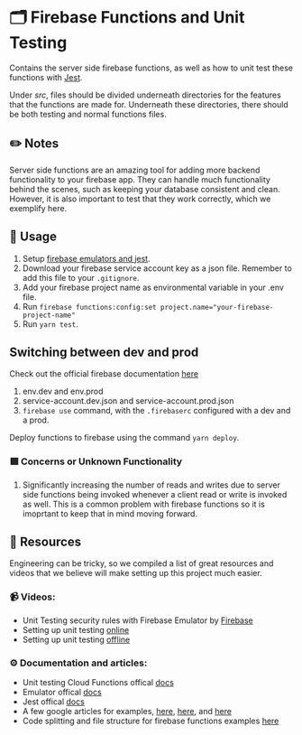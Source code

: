 # 🗂 Firebase Functions and Unit Testing
Contains the server side firebase functions, as well as how to unit test these functions with [Jest](https://jestjs.io/).

Under *src*, files should be divided underneath directories for the features that the functions are made for. Underneath these directories, there should be both testing and normal functions files.

## ✏️ Notes
Server side functions are an amazing tool for adding more backend functionality to your firebase app. They can handle much functionality behind the scenes, such as keeping your database consistent and clean. However, it is also important to test that they work correctly, which we exemplify here.

## 🔧 Usage
1. Setup [firebase emulators and jest](https://github.com/maetio/expo-template/wiki/Firebase-and-Jest-Testing).
2. Download your firebase service account key as a json file. Remember to add this file to your `.gitignore`.
3. Add your firebase project name as environmental variable in your .env file. 
4. Run `firebase functions:config:set project.name="your-firebase-project-name"`
4. Run `yarn test`.

## Switching between dev and prod
Check out the official firebase documentation [here](https://firebase.google.com/docs/functions/config-env#deploying_multiple_sets_of_environment_variables)
1. env.dev and env.prod
2. service-account.dev.json and service-account.prod.json
3. `firebase use` command, with the `.firebaserc` configured with a dev and a prod.

Deploy functions to firebase using the command `yarn deploy`.


### 🟥 Concerns or Unknown Functionality
1. Significantly increasing the number of reads and writes due to server side functions being invoked whenever a client read or write is invoked as well. This is a common problem with firebase functions so it is imoprtant to keep that in mind moving forward.


## :newspaper: Resources
Engineering can be tricky, so we compiled a list of great resources and videos that we believe will make setting up this project much easier.

### :video_camera: Videos:

* Unit Testing security rules with Firebase Emulator by [Firebase](https://www.youtube.com/watch?v=VDulvfBpzZE&t=806s)
* Setting up unit testing [online](https://www.youtube.com/watch?v=UDMDpdu5-rE&t=183s)
* Setting up unit testing [offline](https://www.youtube.com/watch?v=8IoCPZJ-zwA)


### :gear: Documentation and articles:
* Unit testing Cloud Functions offical [docs](https://firebase.google.com/docs/functions/unit-testing)
* Emulator offical [docs](https://firebase.google.com/docs/functions/local-emulator)
* Jest offical [docs](https://jestjs.io/docs/getting-started)
* A few google articles for examples, [here](https://javascript.plainenglish.io/unit-testing-firebase-firestore-cloud-functions-7192c2c4649e), [here](https://fireship.io/lessons/testing-cloud-functions-in-firebase/), and [here](https://timo-santi.medium.com/jest-testing-firebase-functions-with-emulator-suite-409907f31f39)
* Code splitting and file structure for firebase functions examples [here](https://github.com/mInzamamMalik/firebase-functions-with-typescript/blob/master/functions/src/index.ts)